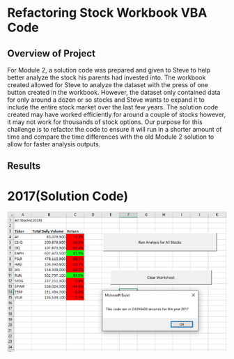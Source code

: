 # Refactoring Stock Workbook VBA Code

## Overview of Project
For Module 2, a solution code was prepared and given to Steve to help better analyze the stock his parents had invested into. The workbook created allowed for Steve to analyze the dataset with the press of one button created in the workbook. However, the dataset only contained data for only around a dozen or so stocks and Steve wants to expand it to include the entire stock market over the last few years. The solution code created may have worked efficiently for around a couple of stocks however, it may not work for thousands of stock options. Our purpose for this challenge is to refactor the code to ensure it will run in a shorter amount of time and compare the time differences with the old Module 2 solution to allow for faster analysis outputs.

## Results

# 2017(Solution Code)
![](Resources/green_stock_analysis_2017.PNG)


